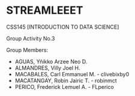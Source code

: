 # STREAMLEEET
CSS145 [INTRODUCTION TO DATA SCIENCE]

Group Activity No.3 

Group Members:
*   AGUAS, Yñikko Arzee Neo D.
*   ALMANDRES, Villy Joel H.
*   MACABALES, Carl Emmanuel M. - clivebixby0
*   MACATANGAY, Robin Jairic T. - robinmct
*   PERICO, Frederick Lemuel A. - FLperico

